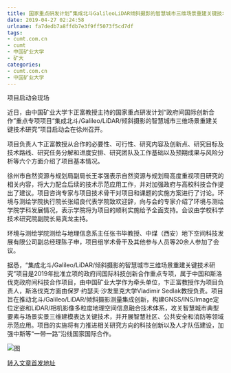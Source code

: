 ```yaml
---
title: 国家重点研发计划“集成北斗GalileoLiDAR倾斜摄影的智慧城市三维场景重建关键技术研究”项目启动会召开
date: 2019-04-27 02:24:58
urlname: fa7dedb7a8ffdb7e3f9ff5073f5cd7df
tags: 
- cumt.com.cn
- cumt
- 中国矿业大学
- 矿大
categories:
- cumt.com.cn
- 中国矿业大学
---
```


项目启动会现场

近日，由中国矿业大学卞正富教授主持的国家重点研发计划“政府间国际创新合作”重点专项项目“集成北斗/Galileo/LiDAR/倾斜摄影的智慧城市三维场景重建关键技术研究”项目启动会在徐州召开。

项目负责人卞正富教授从合作的必要性、可行性、研究内容及创新点、研究目标及技术路线、研究任务分解和进度安排、研究团队及工作基础以及预期成果与风险分析等六个方面介绍了项目基本情况。

徐州市自然资源与规划局副局长王孝强表示自然资源与规划局高度重视项目研究的相关内容，将大力配合后续的技术示范应用工作，并对加强政府与高校科技合作提出了建议。项目咨询专家与项目技术骨干对项目和课题的实施方案进行了讨论。环境与测绘学院执行院长张绍良代表学院致欢迎辞，向与会的专家介绍了环境与测绘学院学科发展情况，表示学院将为项目的顺利实施给予全面支持。会议由学校科学技术研究院副院长易真龙主持。

环境与测绘学院测绘与地理信息系主任张书毕教授、中煤（西安）地下空间科技发展有限公司副总经理陈子申，项目组学术骨干及其他参与人员等20余人参加了会议。

据悉，“集成北斗/Galileo/LiDAR/倾斜摄影的智慧城市三维场景重建关键技术研究”项目是2019年批准立项的政府间国际科技创新合作重点专项，属于中国和斯洛伐克政府间科技合作项目，由中国矿业大学作为牵头单位，卞正富教授作为项目负责人，斯洛伐克方面由保罗·约瑟夫·沙发里克大学Vladimir Sedlak教授负责。项目旨在推动北斗/Galileo/LiDAR/倾斜摄影测量集成创新，构建GNSS/INS/Image定位定姿和LiDAR/相机影像多粒度地理空间信息融合技术体系，攻关智慧城市典型要素与场景实景三维建模表达关键技术，并开展智慧社区、公共安全和消防等领域示范应用。项目的实施将有力推进相关研究方向的科技创新以及人才队伍建设，加强中斯等“一带一路”沿线国家国际合作。

![图](http://xwzx.cumt.edu.cn/_upload/article/images/83/51/02b584ff4560ab9a8911a355b644/5c6de411-496f-4b32-bc12-2bb59521751b.jpg)

[转入文章首发地址](http://xwzx.cumt.edu.cn/e7/48/c513a517960/page.htm)